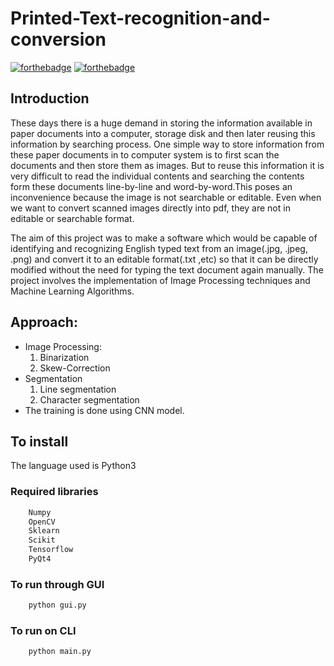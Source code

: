 # Printed-Text-recognition-and-conversion

[![forthebadge](https://forthebadge.com/images/badges/made-with-python.svg)](https://forthebadge.com)
[![forthebadge](https://forthebadge.com/images/badges/built-with-love.svg)](https://forthebadge.com)

## Introduction

These days there is a huge demand in storing the information available in paper documents into a computer, storage disk and then later reusing this information by searching process. One simple way to store information from these paper documents in to computer system is to first scan the documents and then store them as images. But to reuse this information it is very difficult to read the individual contents and searching the contents form these documents line-by-line and word-by-word.This poses an inconvenience because the image is not searchable or editable. Even when we want to convert scanned images directly into pdf, they are not in editable or searchable format.

The aim of this project was to make a software which would be capable of identifying and recognizing English typed text from an image(.jpg, .jpeg, .png) and convert it to an editable format(.txt ,etc) so that it can be directly modified without the need for typing the text document again manually. The project involves the implementation of Image Processing techniques and Machine Learning Algorithms.

## Approach:

 * Image Processing:
   <ol>
    <li>Binarization</li>
    <li>Skew-Correction</li>
   </ol>
 * Segmentation 
   <ol>
    <li>Line segmentation</li>
    <li>Character segmentation</li>
   </ol>
 * The training is done using CNN model.

## To install
The language used is Python3
  
  ### Required libraries
  ```sh
      Numpy
      OpenCV
      Sklearn
      Scikit
      Tensorflow
      PyQt4
```
  ### To run through GUI
  ```sh
      python gui.py      
```
  ### To run on CLI
  ```sh
      python main.py     
```
